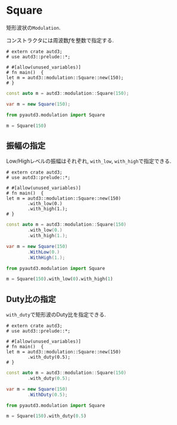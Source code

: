 # Square

矩形波状の`Modulation`.

コンストラクタには周波数$f$を整数で指定する.

```rust,edition2021
# extern crate autd3;
# use autd3::prelude::*;

# #[allow(unused_variables)]
# fn main()  {
let m = autd3::modulation::Square::new(150);
# }
```

```cpp
const auto m = autd3::modulation::Square(150);
```

```cs
var m = new Square(150);
```

```python
from pyautd3.modulation import Square

m = Square(150)
```

## 振幅の指定

Low/Highレベルの振幅はそれぞれ, `with_low`, `with_high`で指定できる.


```rust,edition2021
# extern crate autd3;
# use autd3::prelude::*;

# #[allow(unused_variables)]
# fn main()  {
let m = autd3::modulation::Square::new(150)
        .with_low(0.)
        .with_high(1.);
# }
```

```cpp
const auto m = autd3::modulation::Square(150)
        .with_low(0.)
        .with_high(1.);
```

```cs
var m = new Square(150)
        .WithLow(0.)
        .WithHigh(1.);
```

```python
from pyautd3.modulation import Square

m = Square(150).with_low(0).with_high(1)
```

## Duty比の指定

`with_duty`で矩形波のDuty比を指定できる.

```rust,edition2021
# extern crate autd3;
# use autd3::prelude::*;

# #[allow(unused_variables)]
# fn main()  {
let m = autd3::modulation::Square::new(150)
        .with_duty(0.5);
# }
```

```cpp
const auto m = autd3::modulation::Square(150)
        .with_duty(0.5);
```

```cs
var m = new Square(150)
        .WithDuty(0.5);
```

```python
from pyautd3.modulation import Square

m = Square(150).with_duty(0.5)
```